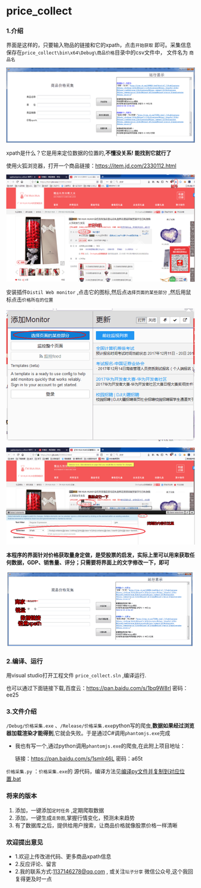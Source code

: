 # price_collect

### 1.介绍

界面是这样的，只要输入物品的链接和它的xpath，点击`开始获取` 即可。采集信息保存在`price_collect\bin\x64\Debug\商品价格`目录中的csv文件中， 文件名为 `商品名`

![1515499071282](a/1515499071282.gif)

xpath是什么？它是用来定位数据的位置的,**不懂没关系! 能找到它就行了** 

使用火狐浏览器，打开一个商品链接：https://item.jd.com/2330112.html

![sp180109_202158](a/sp180109_202158.gif)

安装插件`Distil Web monitor` ,点击它的图标,然后点`选择页面的某些部分` ,然后用鼠标点击`价格所在的位置` 

![sp180109_202358](a/sp180109_202358.gif)

![sp180109_202552](a/sp180109_202552.gif)

**本程序的界面针对价格获取量身定做，是受股票的启发，实际上里可以用来获取任何数据，GDP、销售量、评分；只需要将界面上的文字修改一下，即可**

![sp180110_010902](a/sp180110_010902.gif)

### 2.编译、运行

用visual studio打开工程文件	`price_collect.sln`   ,编译运行.

也可以通过下面链接下载,百度云：https://pan.baidu.com/s/1bq9W8rl 密码：ee25

### 3.文件介绍

`/Debug/价格采集.exe` 、`/Release/价格采集.exe`python写的爬虫,**数据如果经过浏览器加载渲染才能得到**,它就会失败。于是通过C#调用`phantomjs.exe`完成

- 我也有写一个,通过python调用`phantomjs.exe`的爬虫,在此附上项目地址：

  链接：https://pan.baidu.com/s/1smIr46L 密码：a65t

`价格采集.py` ：`价格采集.exe`的 源代码，编译方法见[编译py文件并复制到对应位置.bat](https://github.com/qqblack/price_collect/blob/master/%E7%BC%96%E8%AF%91py%E6%96%87%E4%BB%B6%E5%B9%B6%E5%A4%8D%E5%88%B6%E5%88%B0%E5%AF%B9%E5%BA%94%E4%BD%8D%E7%BD%AE.bat) 



### 将来的版本

1. 添加，一键添加`定时任务` ,定期爬取数据
2. 添加，一键生成`走势图`,掌握行情变化，预测未来趋势
3. 有了数据库之后，提供给用户搜索，让商品价格就像股票价格一样清晰

### 欢迎提出意见

- 1.欢迎上传改进代码、更多商品xpath信息
- 2.反应评论、留言
- 2.我的联系方式:1137146278@qq.com , 或关注`坛子分享` 微信公众号,这个我回复得更及时一点